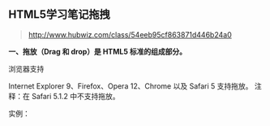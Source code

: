 HTML5学习笔记拖拽
--
> http://www.hubwiz.com/class/54eeb95cf863871d446b24a0

**一、拖放（Drag 和 drop）是 HTML5 标准的组成部分。**

浏览器支持

Internet Explorer 9、Firefox、Opera 12、Chrome 以及 Safari 5 支持拖放。
注释：在 Safari 5.1.2 中不支持拖放。



实例：


